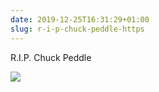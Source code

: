 ```yaml
---
date: 2019-12-25T16:31:29+01:00
slug: r-i-p-chuck-peddle-https
---
```

R.I.P. Chuck Peddle

![](https://hans.gerwitz.com/media/2019-12/25-153044-6502._111c.png)

